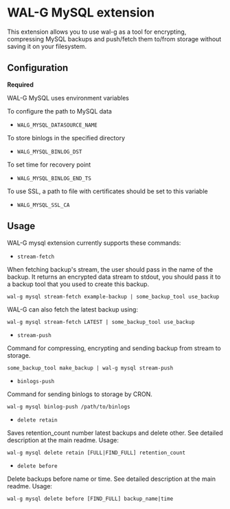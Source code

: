 # WAL-G MySQL extension

This extension allows you to use wal-g as a tool for encrypting, compressing MySQL backups and push/fetch them to/from storage without saving it on your filesystem.

Configuration
-------------
**Required**

WAL-G MySQL uses environment variables

To configure the path to MySQL data
* `WALG_MYSQL_DATASOURCE_NAME`

To store binlogs in the specified directory
* `WALG_MYSQL_BINLOG_DST`

To set time for recovery point
* `WALG_MYSQL_BINLOG_END_TS` 

To use SSL, a path to file with certificates should be set to this variable
* `WALG_MYSQL_SSL_CA`


Usage
-----

WAL-G mysql extension currently supports these commands:


* ``stream-fetch``

When fetching backup's stream, the user should pass in the name of the backup. It returns an encrypted data stream to stdout, you should pass it to a backup tool that you used to create this backup.
```
wal-g mysql stream-fetch example-backup | some_backup_tool use_backup
```
WAL-G can also fetch the latest backup using:

```
wal-g mysql stream-fetch LATEST | some_backup_tool use_backup
```

* ``stream-push``

Command for compressing, encrypting and sending backup from stream to storage.

```
some_backup_tool make_backup | wal-g mysql stream-push
```

* ``binlogs-push``

Command for sending binlogs to storage by CRON.

```
wal-g mysql binlog-push /path/to/binlogs
```

* ``delete retain``

Saves retention_count number latest backups and delete other. See detailed description at the main readme. Usage:
```
wal-g mysql delete retain [FULL|FIND_FULL] retention_count
```

* ``delete before``

Delete backups before name or time. See detailed description at the main readme. Usage:
```
wal-g mysql delete before [FIND_FULL] backup_name|time
```
